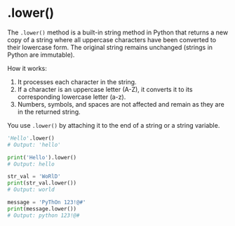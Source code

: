 
# .lower()

The ```.lower()``` method is a built-in string method in Python that returns a new copy of a string where all uppercase characters have been converted to their lowercase form. The original string remains unchanged (strings in Python are immutable).

How it works: 

1. It processes each character in the string.
2. If a character is an uppercase letter (A-Z), it converts it to its corresponding lowercase letter (a-z).
3. Numbers, symbols, and spaces are not affected and remain as they are in the returned string. 

You use ```.lower()``` by attaching it to the end of a string or a string variable. 

``` python
'Hello'.lower()
# Output: 'hello'
```
``` python
print('Hello').lower()
# Output: hello
```
``` python
str_val = 'WoRlD'
print(str_val.lower())
# Output: world
```
``` python
message = 'PyThOn 123!@#'
print(message.lower())
# Output: python 123!@#
```
